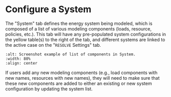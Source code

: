 # Configure a System

The "System" tab defines the energy system being modeled, which is composed of a list of various modeling components
(loads, resource, policies, etc.). This tab will have any pre-populated system configurations in the yellow table(s) 
to the right of the tab, and different systems are linked to the active case on the "`RESOLVE` Settings" tab.

```{image} ../_images/scenario-tool-system.png
:alt: Screenshot example of list of components in System. 
:width: 80%
:align: center
```

If users add any new modeling components (e.g., load components with new names, resources with new names), they will 
need to make sure that these new components are added to either an existing or new system configuration by updating 
the system list.
